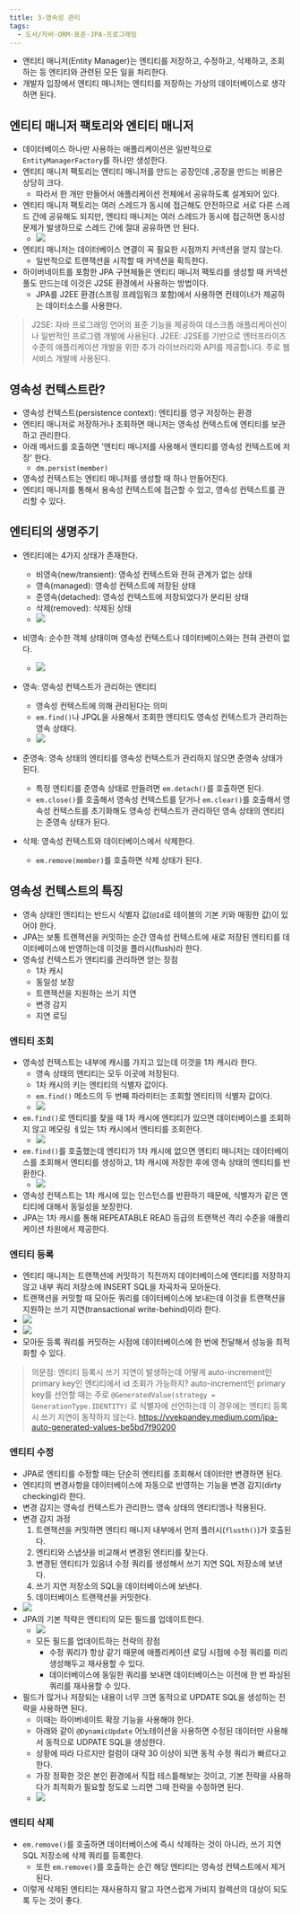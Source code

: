 ```yaml
---
title: 3-영속성 관리
tags:
  - 도서/자바-ORM-표준-JPA-프로그래밍
---
```

- 앤티티 매니저(Entity Manager)는 엔티티를 저장하고, 수정하고, 삭제하고, 조회하는 등 엔티티와 관련된 모든 일을 처리한다.
- 개발자 입장에서 엔티티 매니저는 엔티티를 저장하는 가상의 데이터베이스로 생각하면 된다.

## 엔티티 매니저 팩토리와 엔티티 매니저

- 데이터베이스 하나만 사용하는 애플리케이션은 일반적으로 `EntityManagerFactory`를 하나만 생성한다.
- 엔티티 매니저 팩토리는 엔티티 매니저를 만드는 공장인데 ,공장을 만드는 비용은 상당히 크다.
	- 따라서 한 개만 만들어서 애플리케이션 전체에서 공유하도록 설계되어 있다.
- 엔티티 매니저 팩토리는 여러 스레드가 동시에 접근해도 안전하므로 서로 다른 스레드 간에 공유해도 되지만, 엔티티 매니저는 여러 스레드가 동시에 접근하면 동시성 문제가 발생하므로 스레드 간에 절대 공유하면 안 된다.
	- ![](assets/Pasted%20image%2020241028210254.png)
- 엔티티 매니저는 데이터베이스 연결이 꼭 필요한 시점까지 커넥션을 얻지 않는다.
	- 일반적으로 트랜잭션을 시작할 때 커넥션을 획득한다.
- 하이버네이트를 포함한 JPA 구현체들은 엔티티 매니저 팩토리를 생성할 때 커넥션풀도 만드는데 이것은 J2SE 환경에서 사용하는 방법이다.
	- JPA를 J2EE 환경(스프링 프레임워크 포함)에서 사용하면 컨테이너가 제공하는 데이터소스를 사용한다.

>J2SE: 자바 프로그래밍 언어의 표준 기능을 제공하여 데스크톱 애플리케이션이나 일반적인 프로그램 개발에 사용된다.
>J2EE: J2SE를 기반으로 엔터프라이즈 수준의 애플리케이션 개발을 위한 추가 라이브러리와 API를 제공합니다. 주로 웹 서비스 개발에 사용된다.

## 영속성 컨텍스트란?

- 영속성 컨텍스트(persistence context): 엔티티를 영구 저장하는 환경
- 엔티티 매니저로 저장하거나 조회하면 매니저는 영속성 컨텍스트에 엔티티를 보관하고 관리한다.
- 아래 메서드를 호출하면 '엔티티 매니저를 사용해서 엔티티를 영속성 컨텍스트에 저장' 한다.
	- `dm.persist(member)`
- 영속성 컨텍스트는 엔티티 매니저를 생성할 때 하나 만들어진다.
- 엔티티 매니저를 통해서 용속성 컨텍스트에 접근할 수 있고, 영속성 컨텍스트를 관리할 수 있다.

## 엔티티의 생명주기

- 엔티티에는 4가지 상태가 존재한다.
	- 비영속(new/transient): 영속성 컨텍스트와 전혀 관계가 없는 상태
	- 영속(managed): 영속성 컨텍스트에 저장된 상태
	- 준영속(detached): 영속성 컨텍스트에 저장되었다가 분리된 상태
	- 삭제(removed): 삭제된 상태
	- ![](assets/Pasted%20image%2020241028211628.png)

- 비영속: 순수한 객체 상태이며 영속성 컨텍스트나 데이터베이스와는 전혀 관련이 없다.
	- ![](assets/Pasted%20image%2020241028211707.png)
- 영속: 영속성 컨텍스트가 관리하는 엔티티
	- 영속성 컨텍스트에 의해 관리된다는 의미
	- `em.find()`나 JPQL을 사용해서 조회한 엔티티도 영속성 컨텍스트가 관리하는 영속 상태다.
	- ![](assets/Pasted%20image%2020241028211801.png)
- 준영속: 영속 상태의 엔티티를 영속성 컨텍스트가 관리하지 않으면 준영속 상태가 된다.
	- 특정 엔티티를 준영속 상태로 만들려면 `em.detach()`를 호출하면 된다.
	- `em.close()`를 호출해서 영속성 컨텍스트를 닫거나 `em.clear()`를 호출해서 영속성 컨텍스트를 초기화해도 영속성 컨텍스트가 관리하던 영속 상태의 엔티티는 준영속 상태가 된다.
- 삭제: 영속성 컨텍스트와 데이터베이스에서 삭제한다.
	- `em.remove(member)`를 호출하면 삭제 상태가 된다.

## 영속성 컨텍스트의 특징

- 영속 상태인 엔티티는 반드시 식별자 값(`@Id`로 테이블의 기본 키와 매핑한 값)이 있어야 한다.
- JPA는 보통 트랜잭션을 커밋하는 순간 영속성 컨텍스트에 새로 저장된 엔티티를 데이터베이스에 반영하는데 이것을 플러시(flush)라 한다.
- 영속성 컨텍스트가 엔티티를 관리하면 얻는 장점
	- 1차 캐시
	- 동일성 보장
	- 트랜잭션을 지원하는 쓰기 지연
	- 변경 감지
	- 지연 로딩

### 엔티티 조회

 - 영속성 컨텍스트는 내부에 캐시를 가지고 있는데 이것을 1차 캐시라 한다.
	 - 영속 상태의 엔티티는 모두 이곳에 저장된다.
	 - 1차 캐시의 키는 엔티티의 식별자 값이다.
	 - `em.find()` 메소드의 두 번째 파라미터는 조회할 엔티티의 식별자 값이다.
	 - ![](assets/Pasted%20image%2020241028212711.png)
- `em.find()`로 엔티티를 찾을 때 1차 캐시에 엔티티가 있으면 데이터베이스를 조회하지 않고 메모링 ㅔ있는 1차 캐시에서 엔티티를 조회한다.
	- ![](assets/Pasted%20image%2020241028212855.png)
- `em.find()`를 호출했는데 엔티티가 1차 캐시에 없으면 엔티티 매니저는 데이터베이스를 조회해서 엔티티를 생성하고, 1차 캐시에 저장한 후에 영속 상태의 엔티티를 반환한다.
	- ![](assets/Pasted%20image%2020241028212928.png)
- 영속성 컨텍스트는 1차 캐시에 있는 인스턴스를 반환하기 때문에, 식별자가 같은 엔티티에 대해서 동일성을 보장한다.
- JPA는 1차 캐시를 통해 REPEATABLE READ 등급의 트랜잭션 격리 수준을 애플리케이션 차원에서 제공한다.

### 엔티티 등록

- 엔티티 매니저는 트랜잭션에 커밋하기 직전까지 데이터베이스에 엔티티를 저장하지 않고 내부 쿼리 저장소에 INSERT SQL을 차곡차곡 모아둔다.
- 트랜잭션을 커밋할 때 모아둔 쿼리를 데이터베이스에 보내는데 이것을 트랜잭션을 지원하는 쓰기 지연(transactional write-behind)이라 한다.
- ![](assets/Pasted%20image%2020241028213534.png)
- ![](assets/Pasted%20image%2020241028213548.png)
- 모아둔 등록 쿼리를 커밋하는 시점에 데이터베이스에 한 번에 전달해서 성능을 최적화할 수 있다.

> 의문점: 엔티티 등록시 쓰기 지연이 발생하는데 어떻게 auto-increment인 primary key인 엔티티에서 id 조회가 가능하지?
> auto-increment인 primary key를 선언할 때는 주로 `@GeneratedValue(strategy = GenerationType.IDENTITY)` 로 식별자에 선언하는데 이 경우에는 엔티티 등록 시 쓰기 지연이 동작하지 않는다.
> https://vvekpandey.medium.com/jpa-auto-generated-values-be5bd7f90200

### 엔티티 수정

- JPA로 엔티티를 수정할 때는 단순히 엔티티를 조회해서 데이터만 변경하면 된다.
- 엔티티의 변경사항을 데이터베이스에 자동으로 반영하는 기능을 변경 감지(dirty checking)라 한다.
- 변경 감지는 영속성 컨텍스트가 관리한느 영속 상태의 엔티티엠나 적용된다.
- 변경 감지 과정
	1. 트랜잭션을 커밋하면 엔티티 매니저 내부에서 먼저 플러시(`flusth()`)가 호출된다.
	2. 엔티티와 스냅샷을 비교해서 변경된 엔티티를 찾는다.
	3. 변경된 엔티티가 있음녀 수정 쿼리를 생성해서 쓰기 지연 SQL 저장소에 보낸다.
	4. 쓰기 지연 저장소의 SQL을 데이터베이스에 보낸다.
	5. 데이터베이스 트랜잭션을 커밋한다.
- ![](assets/Pasted%20image%2020241028215135.png)
- JPA의 기본 적략은 엔티티의 모든 필드를 업데이트한다.
	- ![](assets/Pasted%20image%2020241028215228.png)
	- 모든 필드를 업데이트하는 전략의 장점
		- 수정 쿼리가 항상 같기 때문에 애플리케이션 로딩 시점에 수정 쿼리를 미리 생성해두고 재사용할 수 있다.
		- 데이터베이스에 동일한 쿼리를 보내면 데이터베이스는 이전에 한 번 파싱된 쿼리를 재사용할 수 있다.
- 필드가 많거나 저장되는 내용이 너무 크면 동적으로 UPDATE SQL을 생성하는 전략을 사용하면 된다.
	- 이때는 하이버네이트 확장 기능을 사용해야 한다.
	- 아래와 같이 `@DynamicUpdate` 어노테이션을 사용하면 수정된 데이터만 사용해서 동적으로 UDPATE SQL을 생성한다.
	- 상황에 따라 다르지만 컬럼이 대략 30 이상이 되면 동적 수정 쿼리가 빠르다고 한다. 
	- 가장 정확한 것은 본인 환경에서 직접 테스틑해보는 것이고, 기본 전략을 사용하다가 최적화가 필요할 정도로 느리면 그때 전략을 수정하면 된다.
	- ![](assets/Pasted%20image%2020241028215408.png)

### 엔티티 삭제

- `em.remove()`를 호출하면 데이터베이스에 즉시 삭제하는 것이 아니라, 쓰기 지연 SQL 저장소에 삭제 쿼리를 등록한다.
	- 또한 `em.remove()`를 호출하는 순간 해당 엔티티는 영속성 컨텍스트에서 제거된다.
- 이렇게 삭제된 엔티티는 재사용하지 말고 자연스럽게 가비지 컬렉션의 대상이 되도록 두는 것이 좋다.
